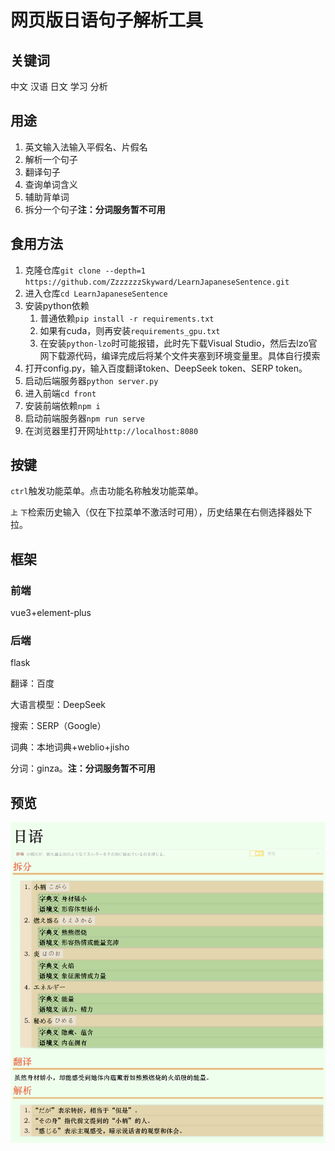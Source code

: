 # 网页版日语句子解析工具

## 关键词

中文 汉语 日文 学习 分析

## 用途

1. 英文输入法输入平假名、片假名
2. 解析一个句子
3. 翻译句子
4. 查询单词含义
5. 辅助背单词
6. 拆分一个句子**注：分词服务暂不可用**

## 食用方法

1. 克隆仓库`git clone --depth=1 https://github.com/ZzzzzzzSkyward/LearnJapaneseSentence.git`
2. 进入仓库`cd LearnJapaneseSentence`
3. 安装python依赖
   1. 普通依赖`pip install -r requirements.txt`
   2. 如果有cuda，则再安装`requirements_gpu.txt`
   3. 在安装`python-lzo`时可能报错，此时先下载Visual Studio，然后去lzo官网下载源代码，编译完成后将某个文件夹塞到环境变量里。具体自行摸索
4. 打开config.py，输入百度翻译token、DeepSeek token、SERP token。
5. 启动后端服务器`python server.py`
6. 进入前端`cd front`
7. 安装前端依赖`npm i`
8. 启动前端服务器`npm run serve`
9. 在浏览器里打开网址`http://localhost:8080`

## 按键

`ctrl`触发功能菜单。点击功能名称触发功能菜单。

`上` `下`检索历史输入（仅在下拉菜单不激活时可用），历史结果在右侧选择器处下拉。

## 框架

### 前端

vue3+element-plus

### 后端

flask

翻译：百度

大语言模型：DeepSeek

搜索：SERP（Google）

词典：本地词典+weblio+jisho

分词：ginza。**注：分词服务暂不可用**

## 预览

![preview](preview.png)